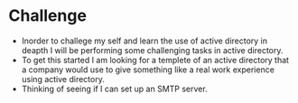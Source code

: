 # Challenge
- Inorder to challege my self and learn the use of active directory in deapth I will be performing some challenging tasks in active directory.
- To get this started I am looking for a templete of an active directory that a company would use to give something like a real work experience using active directory.
- Thinking of seeing if I can set up an SMTP server.
